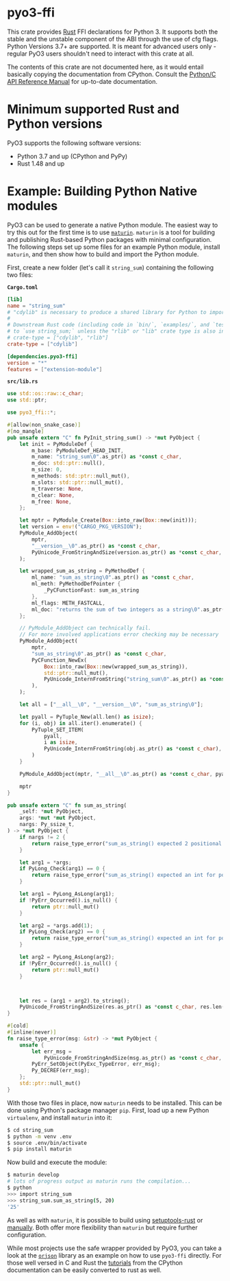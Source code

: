 # pyo3-ffi

This crate provides [Rust](https://www.rust-lang.org/) FFI declarations for Python 3.
It supports both the stable and the unstable component of the ABI through the use of cfg flags.
Python Versions 3.7+ are supported.
It is meant for advanced users only - regular PyO3 users shouldn't
need to interact with this crate at all.

The contents of this crate are not documented here, as it would entail
basically copying the documentation from CPython. Consult the [Python/C API Reference
Manual][capi] for up-to-date documentation.

# Minimum supported Rust and Python versions

PyO3 supports the following software versions:
  - Python 3.7 and up (CPython and PyPy)
  - Rust 1.48 and up

# Example: Building Python Native modules

PyO3 can be used to generate a native Python module. The easiest way to try this out for the
first time is to use [`maturin`]. `maturin` is a tool for building and publishing Rust-based
Python packages with minimal configuration. The following steps set up some files for an example
Python module, install `maturin`, and then show how to build and import the Python module.

First, create a new folder (let's call it `string_sum`) containing the following two files:

**`Cargo.toml`**

```toml
[lib]
name = "string_sum"
# "cdylib" is necessary to produce a shared library for Python to import from.
#
# Downstream Rust code (including code in `bin/`, `examples/`, and `tests/`) will not be able
# to `use string_sum;` unless the "rlib" or "lib" crate type is also included, e.g.:
# crate-type = ["cdylib", "rlib"]
crate-type = ["cdylib"]

[dependencies.pyo3-ffi]
version = "*"
features = ["extension-module"]
```

**`src/lib.rs`**
```rust
use std::os::raw::c_char;
use std::ptr;

use pyo3_ffi::*;

#[allow(non_snake_case)]
#[no_mangle]
pub unsafe extern "C" fn PyInit_string_sum() -> *mut PyObject {
    let init = PyModuleDef {
        m_base: PyModuleDef_HEAD_INIT,
        m_name: "string_sum\0".as_ptr() as *const c_char,
        m_doc: std::ptr::null(),
        m_size: 0,
        m_methods: std::ptr::null_mut(),
        m_slots: std::ptr::null_mut(),
        m_traverse: None,
        m_clear: None,
        m_free: None,
    };

    let mptr = PyModule_Create(Box::into_raw(Box::new(init)));
    let version = env!("CARGO_PKG_VERSION");
    PyModule_AddObject(
        mptr,
        "__version__\0".as_ptr() as *const c_char,
        PyUnicode_FromStringAndSize(version.as_ptr() as *const c_char, version.len() as isize),
    );

    let wrapped_sum_as_string = PyMethodDef {
        ml_name: "sum_as_string\0".as_ptr() as *const c_char,
        ml_meth: PyMethodDefPointer {
            _PyCFunctionFast: sum_as_string
        },
        ml_flags: METH_FASTCALL,
        ml_doc: "returns the sum of two integers as a string\0".as_ptr() as *const c_char,
    };

    // PyModule_AddObject can technically fail.
    // For more involved applications error checking may be necessary
    PyModule_AddObject(
        mptr,
        "sum_as_string\0".as_ptr() as *const c_char,
        PyCFunction_NewEx(
            Box::into_raw(Box::new(wrapped_sum_as_string)),
            std::ptr::null_mut(),
            PyUnicode_InternFromString("string_sum\0".as_ptr() as *const c_char),
        ),
    );

    let all = ["__all__\0", "__version__\0", "sum_as_string\0"];

    let pyall = PyTuple_New(all.len() as isize);
    for (i, obj) in all.iter().enumerate() {
        PyTuple_SET_ITEM(
            pyall,
            i as isize,
            PyUnicode_InternFromString(obj.as_ptr() as *const c_char),
        )
    }

    PyModule_AddObject(mptr, "__all__\0".as_ptr() as *const c_char, pyall);

    mptr
}

pub unsafe extern "C" fn sum_as_string(
    _self: *mut PyObject,
    args: *mut *mut PyObject,
    nargs: Py_ssize_t,
) -> *mut PyObject {
    if nargs != 2 {
        return raise_type_error("sum_as_string() expected 2 positional arguments");
    }

    let arg1 = *args;
    if PyLong_Check(arg1) == 0 {
        return raise_type_error("sum_as_string() expected an int for positional argument 1");
    }

    let arg1 = PyLong_AsLong(arg1);
    if !PyErr_Occurred().is_null() {
        return ptr::null_mut()
    }

    let arg2 = *args.add(1);
    if PyLong_Check(arg2) == 0 {
        return raise_type_error("sum_as_string() expected an int for positional argument 2");
    }

    let arg2 = PyLong_AsLong(arg2);
    if !PyErr_Occurred().is_null() {
        return ptr::null_mut()
    }



    let res = (arg1 + arg2).to_string();
    PyUnicode_FromStringAndSize(res.as_ptr() as *const c_char, res.len() as isize)
}

#[cold]
#[inline(never)]
fn raise_type_error(msg: &str) -> *mut PyObject {
    unsafe {
        let err_msg =
            PyUnicode_FromStringAndSize(msg.as_ptr() as *const c_char, msg.len() as isize);
        PyErr_SetObject(PyExc_TypeError, err_msg);
        Py_DECREF(err_msg);
    };
    std::ptr::null_mut()
}
```

With those two files in place, now `maturin` needs to be installed. This can be done using
Python's package manager `pip`. First, load up a new Python `virtualenv`, and install `maturin`
into it:
```bash
$ cd string_sum
$ python -m venv .env
$ source .env/bin/activate
$ pip install maturin
```

Now build and execute the module:
```bash
$ maturin develop
# lots of progress output as maturin runs the compilation...
$ python
>>> import string_sum
>>> string_sum.sum_as_string(5, 20)
'25'
```

As well as with `maturin`, it is possible to build using [setuptools-rust] or
[manually][manual_builds]. Both offer more flexibility than `maturin` but require further
configuration.


While most projects use the safe wrapper provided by PyO3,
you can take a look at the [`orjson`] library as an example on how to use `pyo3-ffi` directly.
For those well versed in C and Rust the [tutorials] from the CPython documentation
can be easily converted to rust as well.

[tutorials]: https://docs.python.org/3/extending/
[`orjson`]: https://github.com/ijl/orjson
[capi]: https://docs.python.org/3/c-api/index.html
[`maturin`]: https://github.com/PyO3/maturin "Build and publish crates with pyo3, rust-cpython and cffi bindings as well as rust binaries as python packages"
[`pyo3-build-config`]: https://docs.rs/pyo3-build-config
[feature flags]: https://doc.rust-lang.org/cargo/reference/features.html "Features - The Cargo Book"
[manual_builds]: https://pyo3.rs/latest/building_and_distribution.html#manual-builds "Manual builds - Building and Distribution - PyO3 user guide"
[setuptools-rust]: https://github.com/PyO3/setuptools-rust "Setuptools plugin for Rust extensions"
[PEP 384]: https://www.python.org/dev/peps/pep-0384 "PEP 384 -- Defining a Stable ABI"
[Features chapter of the guide]: https://pyo3.rs/latest/features.html#features-reference "Features Reference - PyO3 user guide"
